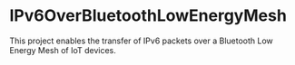 # IPv6OverBluetoothLowEnergyMesh
This project enables the transfer of IPv6 packets over a Bluetooth Low Energy Mesh of IoT devices.
